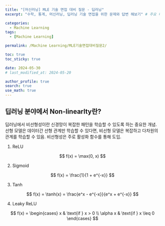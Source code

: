 ```yaml
---
title: "[머신러닝] MLE 기술 면접 대비 질문 - 딥러닝"
excerpt: "수학, 통계, 머신러닝, 딥러닝 기술 면접을 위한 문제와 답변 해보기" # 주요 내용

categories:
  - Machine Learning
tags:
  - [Machine Learning]

permalink: /Machine Learning/MLE기술면접대비질문2/

toc: true
toc_sticky: true

date: 2024-05-30
# last_modified_at: 2024-05-20

author_profile: true
search: true
use_math: true
---
```


## 딥러닝 분야에서 Non-linearlty란?
딥러닝에서 비선형성이란 신경망이 복잡한 패턴을 학습할 수 있도록 하는 중요한 개념.
선형 모델은 데이터간 선형 관계만 학습할 수 있다면, 비선형 모델은 복잡하고 다차원의 관계를 학습할 수 있음. 비선형성은 주로 활성화 함수를 통해 도입.

1. ReLU
<div align="center">
$$ f(x) = \max(0, x) $$
</div>

2. Sigmoid
<div align="center">
$$ f(x) = \frac{1}{1 + e^{-x}} $$
</div>

3. Tanh
<div align="center">
$$ f(x) = \tanh(x) = \frac{e^x - e^{-x}}{e^x + e^{-x}} $$
</div>

4. Leaky ReLU
<div align="center">
$$ f(x) = \begin{cases} x & \text{if } x > 0 \\
\alpha x & \text{if } x \leq 0
\end{cases}
$$
</div>